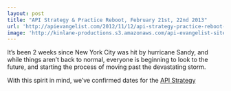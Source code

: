 ```yaml
---
layout: post
title: "API Strategy & Practice Reboot, February 21st, 22nd 2013"
url: 'http://apievangelist.com/2012/11/12/api-strategy-practice-reboot-february-21st-22nd-2013/'
image: 'http://kinlane-productions.s3.amazonaws.com/api-evangelist-site/blog/api-strategy-practice-event-2.png'
---
```


It’s been 2 weeks since New York City was hit by hurricane Sandy, and while things aren’t back to normal, everyone is beginning to look to the future, and starting the process of moving past the devastating storm.

With this spirit in mind, we’ve confirmed dates for the [API Strategy ][1]

   [1]: http://www.apistrategyconference.com/
